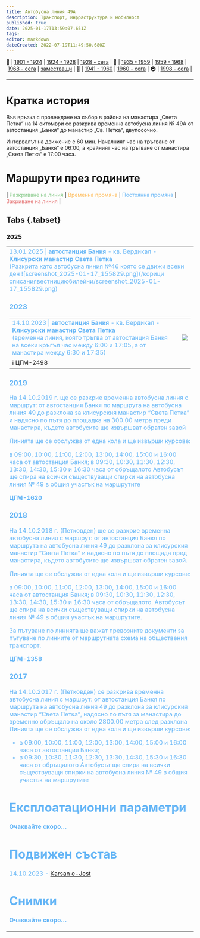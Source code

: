 ```yaml
---
title: Автобусна линия 49A
description: Транспорт, инфраструктура и мобилност
published: true
date: 2025-01-17T13:59:07.651Z
tags: 
editor: markdown
dateCreated: 2022-07-19T11:49:50.680Z
---
```


🚋 | [1901 - 1924](/bg/public-transport/tram-routes-1901-1924) | [1924 - 1928](/bg/public-transport/tram-routes-1924-1928) | [1928 - сега](/bg/public-transport/tram-routes-1928-sega) | 🚌 | [1935 - 1959](/bg/public-transport/bus-routes-1935-1959) | [1959 - 1968](/bg/public-transport/bus-routes-1959-1968) | [1968 - сега](/bg/public-transport/bus-routes-1968-sega) | [заместващи](/bg/public-transport/bus-routes-replacement-services) | 🚎 | [1941 - 1960](/bg/public-transport/trolleybus-routes-1941-1960) | [1960 - сега](/bg/public-transport/trolleybus-routes-1960-sega) | 🚇 | [1998 - сега](/bg/public-transport/metro-routes) |

---

# Кратка история

Във връзка с провеждане на събор в района на манастира „Света Петка“ на 14 октомври се разкрива  временна автобусна линия № 49А от автостанция „Банкя“ до манастир „Св. Петка“, двупосочно.

Интервалът на движение е 60 мин. Началният час на тръгване от автостанция „Банкя“ е 06:00, а крайният час на тръгване от манастира „Света Петка“ е 17:00 часа.

# Маршрути през годините
| <span style="color:#81C784">Разкриване на линия</span> | <span style="color:#FFB74D">Временна промяна</span> | <span style="color:#64B5F6">Постоянна промяна</span> | <span style="color:#E57373">Закриване на линия</span> |

## Tabs {.tabset}

### 2025 
<div class="table-responsive"><table style="width:100%"><tr>
<td><span style="color:#64B5F6"> 13.01.2025 | <b> автостанция Банкя </b> - кв. Вердикал - <b>Клисурски манастир Света Петка</b><br> (Разкрита като автобусна линия №46 която се движи всеки ден 
  ![screenshot_2025-01-17_155829.png](/корици списаниявестнициюбилейни/screenshot_2025-01-17_155829.png)
  
### 2023
<div class="table-responsive"><table style="width:100%"><tr>
<td><span style="color:#64B5F6"> 14.10.2023 | <b> автостанция Банкя </b> - кв. Вердикал - <b>Клисурски манастир Света Петка</b><br>(временна линия, която тръгва от автостанция Банкя на всеки кръгъл час между 6:00 и 17:05, а от манастира между 6:30 и 17:35)</span><br></td>
<td><img src="https://drive.google.com/uc?id=1ZvLUlWMxproqELbapyS8rDSUhVnp8xEZ"></td></tr>
  <td colspan=2 >ℹ️ <a href=""><b></b></a>ЦГМ-2498</td></table></div>
 
### 2019
На 14.10.2019 г. ще се разкрие временна автобусна линия с маршрут: от автостанция Банкя по маршрута на автобусна линия 49 до разклона за клисурския манастир “Света Петка” и надясно по пътя до площадка на 300.00 метра  преди манастира, където автобусите ще извършват обратен завой

Линията ще се обслужва от една кола и ще извърши курсове:

в 09:00, 10:00, 11:00, 12:00, 13:00, 14:00, 15:00 и 16:00 часа от автостанция Банкя;
в 09:30, 10:30, 11:30, 12:30, 13:30, 14:30, 15:30 и 16:30 часа от обръщалото
Автобусът ще спира на всички съществуващи спирки на автобусна линия № 49 в общия участък на маршрутите

**ЦГМ-1620**

### 2018
На 14.10.2018 г. (Петковден) ще се разкрие временна автобусна линия с маршрут: от автостанция Банкя по маршрута на автобусна линия 49 до разклона за клисурския манастир “Света Петка” и надясно по пътя до площада пред манастира, където автобусите ще извършват обратен завой.

Линията ще се обслужва от една кола и ще извърши курсове:

в 09:00, 10:00, 11:00, 12:00, 13:00, 14:00, 15:00 и 16:00 часа от автостанция Банкя;
в 09:30, 10:30, 11:30, 12:30, 13:30, 14:30, 15:30 и 16:30 часа от обръщалото.
Автобусът ще спира на всички съществуващи спирки на автобусна линия № 49 в общия участък на маршрутите.

За пътуване по линията ще важат превозните документи за пътуване по линиите от маршрутната схема на обществения транспорт.

**ЦГМ-1358**

### 2017
На 14.10.2017 г. (Петковден) се разкрива временна автобусна линия с маршрут: от автостанция Банкя по маршрута на автобусна линия 49 до разклона за клисурския манастир “Света Петка”, надясно по пътя за манастира до временно обръщало на около 2800.00 метра след разклона
Линията ще се обслужва от една кола и ще извърши курсове:
- в 09:00, 10:00, 11:00, 12:00, 13:00, 14:00, 15:00 и 16:00 часа от автостанция Банкя;
- в 09:30, 10:30, 11:30, 12:30, 13:30, 14:30, 15:30 и 16:30 часа от обръщалото
Автобусът ще спира на всички съществуващи спирки на автобусна линия № 49 в общия участък на маршрутите





# Експлоатационни параметри

**Очаквайте скоро…**


# **Подвижен състав**

14.10.2023 - [Karsan e-Jest](/bg/public-transport/fleet-list/2022-Karsan-e-Jest)

# Снимки

**Очаквайте скоро…**